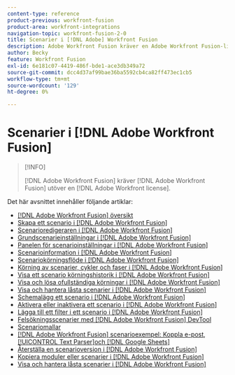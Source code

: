 ```yaml
---
content-type: reference
product-previous: workfront-fusion
product-area: workfront-integrations
navigation-topic: workfront-fusion-2-0
title: Scenarier i [!DNL Adobe] Workfront Fusion
description: Adobe Workfront Fusion kräver en Adobe Workfront Fusion-licens förutom en Adobe Workfront-licens.
author: Becky
feature: Workfront Fusion
exl-id: 6e181c07-4419-486f-bde1-ace3db349a72
source-git-commit: dcc4d37af99bae36ba5592cb4ca82ff473ec1cb5
workflow-type: tm+mt
source-wordcount: '129'
ht-degree: 0%

---
```


# Scenarier i [!DNL Adobe Workfront Fusion]

>[!INFO]
>
>[!DNL Adobe Workfront Fusion] kräver [!DNL Adobe Workfront Fusion] utöver en [!DNL Adobe Workfront license].

Det här avsnittet innehåller följande artiklar:

* [[!DNL Adobe Workfront Fusion] översikt](../../workfront-fusion/scenarios/scenario-overview.md)
* [Skapa ett scenario i [!DNL Adobe Workfront Fusion]](../../workfront-fusion/scenarios/create-a-scenario.md)
* [Scenarioredigeraren i [!DNL Adobe Workfront Fusion]](../../workfront-fusion/scenarios/scenario-editor.md)
* [Grundscenarieinställningar i [!DNL Adobe Workfront Fusion]](../../workfront-fusion/scenarios/basic-scenario-settings.md)
* [Panelen för scenarioinställningar i [!DNL Adobe Workfront Fusion]](../../workfront-fusion/scenarios/scenario-settings-panel.md)
* [Scenarioinformation i [!DNL Adobe Workfront Fusion]](../../workfront-fusion/scenarios/scenario-detail.md)
* [Scenariokörningsflöde i [!DNL Adobe Workfront Fusion]](../../workfront-fusion/scenarios/scenario-execution-flow.md)
* [Körning av scenarier, cykler och faser i [!DNL Adobe Workfront Fusion]](../../workfront-fusion/scenarios/scenario-execution-cycles-phases.md)
* [Visa ett scenario körningshistorik i [!DNL Adobe Workfront Fusion]](../../workfront-fusion/scenarios/view-scenario-execution-history.md)
* [Visa och lösa ofullständiga körningar i [!DNL Adobe Workfront Fusion]](../../workfront-fusion/scenarios/view-and-resolve-incomplete-executions.md)
* [Visa och hantera låsta scenarier i [!DNL Adobe Workfront Fusion]](../../workfront-fusion/scenarios/view-and-manage-locked-scenarios.md)
* [Schemalägg ett scenario i [!DNL Adobe Workfront Fusion]](../../workfront-fusion/scenarios/schedule-a-scenario.md)
* [Aktivera eller inaktivera ett scenario i [!DNL Adobe Workfront Fusion]](../../workfront-fusion/scenarios/activate-or-inactivate-scenario.md)
* [Lägga till ett filter i ett scenario i [!DNL Adobe Workfront Fusion]](../../workfront-fusion/scenarios/add-a-filter-to-a-scenario.md)
* [Felsökningsscenarier med [!DNL Adobe Workfront Fusion] DevTool](../../workfront-fusion/scenarios/debug-scenarios-with-dev-tool.md)
* [Scenariomallar](../../workfront-fusion/scenarios/templates/fusion-templates.md)
* [[!DNL Adobe Workfront Fusion] scenarioexempel: Koppla e-post, [!UICONTROL Text Parser]och [!DNL Google Sheets]](../../workfront-fusion/scenarios/example-connect-email-text-parser-gsheets.md)
* [Återställa en scenarioversion i [!DNL Adobe Workfront Fusion]](../../workfront-fusion/scenarios/restore-a-scenario-version.md)
* [Kopiera moduler eller scenarier i [!DNL Adobe Workfront Fusion]](../../workfront-fusion/scenarios/copy-modules-or-scenarios.md)
* [Visa och hantera låsta scenarier i [!DNL Adobe Workfront Fusion]](../../workfront-fusion/scenarios/view-and-manage-locked-scenarios.md)
